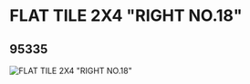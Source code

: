 # FLAT TILE 2X4 "RIGHT NO.18"
## 95335
![FLAT TILE 2X4 "RIGHT NO.18"](https://lc-www-live-s.legocdn.com/media/bricks/5/2/4620230.jpg)
